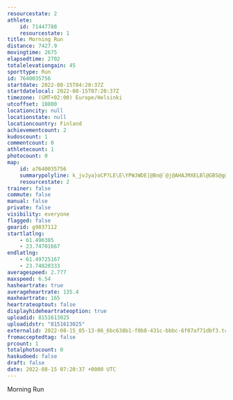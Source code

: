 ```yaml
---
resourcestate: 2
athlete:
    id: 71447788
    resourcestate: 1
title: Morning Run
distance: 7427.9
movingtime: 2675
elapsedtime: 2702
totalelevationgain: 45
sporttype: Run
id: 7640035756
startdate: 2022-08-15T04:20:37Z
startdatelocal: 2022-08-15T07:20:37Z
timezone: (GMT+02:00) Europe/Helsinki
utcoffset: 10800
locationcity: null
locationstate: null
locationcountry: Finland
achievementcount: 2
kudoscount: 1
commentcount: 0
athletecount: 1
photocount: 0
map:
    id: a7640035756
    summarypolyline: k_jvJya}oCP?LE\E\YPWJWDE|@Bn@`@j@AHAJMXELBl@GBS@g@Eq@@}AEs@@c@BSYqBAo@BsAHGj@cAD@FDBGZUh@@JJJ@RGRPx@ENOJEFJJBb@IN@BCJ?^Qh@KZY^OVDB?LO`@ET?HKNCPOPEPo@HERCBO@k@FMH_@Tq@RYL]LmABcAF{@AkAEm@AuBEu@Kg@CUBUR}@HmA?aAS}@QQq@So@Bq@`@OIYJe@Ve@EUMGKi@m@e@c@]SOQa@]m@[KKOEOUSQU]SSMWc@{Ac@aCa@wA[WMGOSGAa@YW[YUYq@G[GuAEYCaB?eAKqBC_BMmAAsEEuB?SHQDCXUHO^Q\]b@WV@PDd@XF@JHXh@d@pARnBLdEH|A?\LvABpBHp@P~DBTP`@ZhCTv@Zb@PH~AXTPd@|@v@LLDPLD@VIvAWTSH_@Nc@Po@DYNo@JWBQH}BB_ECo@D{AI_DEkC@o@Au@E}@E_@GWC_@FmBJo@?UZuBLg@NyATuAJgCFWHQNALj@H|AV|ANn@NXp@p@RFVb@\ZXd@p@tBZrALdA@pATpAVbA^v@Nf@bAvDXb@Tr@PZXr@l@zB\|@V\FD\HR?FEDO@g@MuC@s@C_AMsAEcBBsAG{@?e@G{@CmBIkA?w@F}A?YSe@QQMk@Yq@CQc@aAESCYEUUo@OYYwAMWK]{@aBQc@MSSMm@_ASSQ[QSe@o@]M]Ym@OQOWKQOSCOFSd@ETMrADt@Ap@BTFnBCFOFKFIRGXOpCGt@]pCOt@G|@SxAGrBBb@HRDT?jADdAGxAD|BGlB@nAE`CG|@DnBAf@E\KT]i@K@U`@WFCDERDzCLjDJ`KJ|CJPJFd@?JHFZLfCFlEGh@GdBOx@Ej@PvABhE?v@Bt@Dd@HPFh@Nl@ErA@d@G~@S|@Ql@k@pASpCk@|BGj@WvBc@`BUlBK\WbCEz@@l@Il@?XGl@CdBOtBQrAEDE?AQKIAQIACKDcA?gAEc@KWCYBu@?q@HcA?UHy@TgAJw@Ca@H_CAsAF_@FiA?QKu@DoGE{@ESMIQ?ODKJ[Ny@Fi@PKCI?YNGFQIIAQHOVKBQNS?MDa@V[FGDGPk@FORSHCLGDe@?e@Km@Bk@MSMQCMDaAF{@N[?YGUSe@q@k@aB
    resourcestate: 2
trainer: false
commute: false
manual: false
private: false
visibility: everyone
flagged: false
gearid: g9037112
startlatlng:
    - 61.496385
    - 23.74701667
endlatlng:
    - 61.49725167
    - 23.74820333
averagespeed: 2.777
maxspeed: 6.54
hasheartrate: true
averageheartrate: 135.4
maxheartrate: 165
heartrateoptout: false
displayhideheartrateoption: true
uploadid: 8151613025
uploadidstr: "8151613025"
externalid: 2022-08-15_05-13-06_6bc638b1-f0b8-431c-bbbc-6f07af71dbf3.tcx
fromacceptedtag: false
prcount: 1
totalphotocount: 0
haskudoed: false
draft: false
date: 2022-08-15 07:20:37 +0000 UTC
---
```

Morning Run